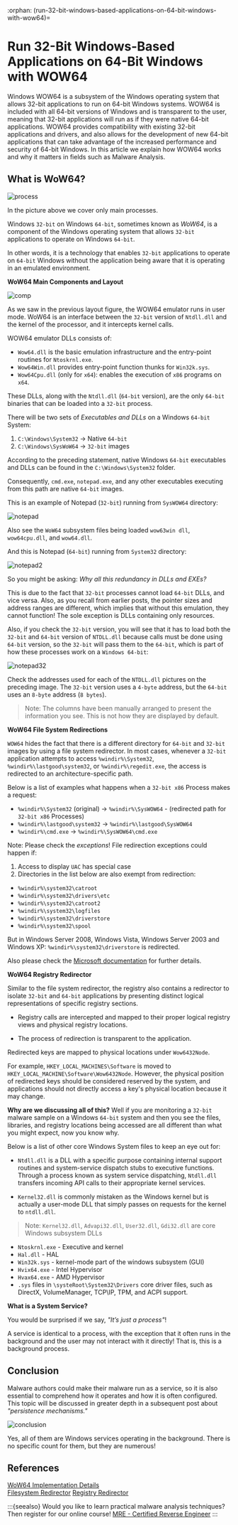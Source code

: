 :orphan:
(run-32-bit-windows-based-applications-on-64-bit-windows-with-wow64)=

# Run 32-Bit Windows-Based Applications on 64-Bit Windows with WOW64

Windows WOW64 is a subsystem of the Windows operating system that allows 32-bit applications to run on 64-bit Windows systems. WOW64 is included with all 64-bit versions of Windows and is transparent to the user, meaning that 32-bit applications will run as if they were native 64-bit applications. WOW64 provides compatibility with existing 32-bit applications and drivers, and also allows for the development of new 64-bit applications that can take advantage of the increased performance and security of 64-bit Windows. In this article we explain how WOW64 works and why it matters in fields such as Malware Analysis.


## What is WoW64?

![process](images/win-process-map.png)

In the picture above we cover only main processes.

Windows `32-bit` on Windows `64-bit`, sometimes known as _WoW64_, is a component of the Windows operating system that allows `32-bit` applications to operate on Windows `64-bit`.

In other words, it is a technology that enables `32-bit` applications to operate on `64-bit` Windows without the application being aware that it is operating in an emulated environment.

**WoW64 Main Components and Layout**

![comp](images/component-layout.png)

As we saw in the previous layout figure, the WOW64 emulator runs in user mode. WoW64 is an interface between the `32-bit` version of `Ntdll.dll` and the kernel of the processor, and it intercepts kernel calls.

WOW64 emulator DLLs consists of:

- `Wow64.dll` is the basic emulation infrastructure and the entry-point routines for `Ntoskrnl.exe`.
- `Wow64Win.dll` provides entry-point function thunks for `Win32k.sys`.
- `Wow64Cpu.dll` (only for `x64`): enables the execution of `x86` programs on `x64`.

These DLLs, along with the `Ntdll.dll` (`64-bit` version), are the only `64-bit` binaries that can be loaded into a `32-bit` process.

There will be two sets of _Executables and DLLs_ on a Windows `64-bit` System:

1. `C:\Windows\System32` -> Native `64-bit`
2. `C:\Windows\SysWoW64` -> `32-bit` images

According to the preceding statement, native Windows `64-bit` executables and DLLs can be found in the `C:\Windows\System32` folder.

Consequently, `cmd.exe`, `notepad.exe`, and any other executables executing from this path are native `64-bit` images.

This is an example of Notepad (`32-bit`) running from `SysWOW64` directory:

![notepad](images/2022-05-12_21-26.png)

Also see the `WoW64` subsystem files being loaded `wow63win dll`, `wow64cpu.dll`, and `wow64.dll`.

And this is Notepad (`64-bit`) running from `System32` directory:

![notepad2](images/2022-05-12_21-29.png)

So you might be asking: _Why all this redundancy in DLLs and EXEs?_

This is due to the fact that `32-bit` processes cannot load `64-bit` DLLs, and vice versa. Also, as you recall from earlier posts, the pointer sizes and address ranges are different, which implies that without this emulation, they cannot function! The sole exception is DLLs containing only resources.

Also, if you check the `32-bit` version, you will see that it has to load both the `32-bit` and `64-bit` version of `NTDLL.dll` because calls must be done using `64-bit` version, so the `32-bit` will pass them to the `64-bit`, which is part of
how these processes work on a `Windows 64-bit`:

![notepad32](images/2022-05-12_21-32.png)

Check the addresses used for each of the `NTDLL.dll` pictures on the preceding image. The `32-bit` version uses a `4-byte` address, but the `64-bit` uses an `8-byte` address (`8 bytes`).

> Note: The columns have been manually arranged to present the information you see. This is not how they are displayed by default.

**WoW64 File System Redirections**

`WOW64` hides the fact that there is a different directory for
`64-bit` and `32-bit` images by using a file system redirector. In most cases, whenever a `32-bit` application attempts to access `%windir%\System32`, `%windir%\lastgood\system32`, or `%windir%\regedit.exe`, the access is redirected to an architecture-specific path.

Below is a list of examples what happens when a `32-bit x86` Process makes a request:

- `%windir%\System32` (original) -> `%windir%\SysWOW64` - (redirected path for `32-bit x86` Processes)
- `%windir%\lastgood\system32` -> `%windir%\lastgood\SysWOW64`
- `%windir%\cmd.exe` -> `%windir%\SysWOW64\cmd.exe`

Note: Please check the _exceptions_!
File redirection exceptions could happen if:

1. Access to display `UAC` has special case
2. Directories in the list below are also exempt from
   redirection:

- `%windir%\system32\catroot`
- `%windir%\system32\drivers\etc`
- `%windir%\system32\catroot2`
- `%windir%\system32\logfiles`
- `%windir%\system32\driverstore`
- `%windir%\system32\spool`

But in Windows Server 2008, Windows Vista, Windows Server 2003 and Windows XP: `%windir%\system32\driverstore` is redirected.

Also please check the [Microsoft documentation](https://docs.microsoft.com/en-us/windows/win32/winprog64/file-system-redirector) for further details.

**WoW64 Registry Redirector**

Similar to the file system redirector, the registry also contains a redirector to isolate `32-bit` and `64-bit` applications by presenting distinct logical representations of specific registry sections.

- Registry calls are intercepted and mapped to their proper logical registry views and physical registry locations.

- The process of redirection is transparent to the application.

Redirected keys are mapped to physical locations under `Wow6432Node`.

For example, `HKEY_LOCAL_MACHINES\Software` is moved to `HKEY_LOCAL_MACHINE\Software\Wow6432Node`. However, the physical position of redirected keys should be considered reserved by the system, and applications should not directly access a key's physical location because it may change.

**Why are we discussing all of this?**
Well if you are monitoring a `32-bit` malware sample on a Windows `64-bit` system and then you see the files, libraries, and registry locations being accessed are all different than what you might expect, now you know why.

Below is a list of other core Windows System files to keep an eye out for:

- `Ntdll.dll` is a DLL with a specific purpose containing internal support routines and system-service dispatch stubs to executive functions. Through a process known as system service dispatching, `Ntdll.dll` transfers incoming API calls to their appropriate kernel services.

- `Kernel32.dll` is commonly mistaken as the Windows kernel but is actually a user-mode DLL that simply passes on requests for the kernel to `ntdll.dll`.

> Note: `Kernel32.dll`, `Advapi32.dll`, `User32.dll`, `Gdi32.dll` are core Windows subsystem DLLs

- `Ntoskrnl.exe` - Executive and kernel
- `Hal.dll` - HAL
- `Win32k.sys` - kernel-mode part of the windows subsystem (GUI)
- `Hvix64.exe` - Intel Hypervisor
- `Hvax64.exe` - AMD Hypervisor
- `.sys` files in `\systeRoot\System32\Drivers` core driver
  files, such as DirectX, VolumeManager, TCP\IP, TPM, and
  ACPI support.

**What is a System Service?**

You would be surprised if we say, _"It’s just a process"_!

A service is identical to a process, with the exception that it often runs in the background and the user may not interact with it directly! That is, this is a background process.

## Conclusion

Malware authors could make their malware run as a service, so it is also essential to comprehend how it operates and how it is often configured. This topic will be discussed in greater depth in a subsequent post about _"persistence mechanisms."_

![conclusion](images/2022-05-12_22-43.png)

Yes, all of them are Windows services operating in the background. There is no specific count for them, but they are numerous!

## References

[WoW64 Implementation Details](https://docs.microsoft.com/en-us/windows/win32/winprog64/wow64-implementation-details?redirectedfrom=MSDN)  
[Filesystem Redirector](https://docs.microsoft.com/en-us/windows/win32/winprog64/file-system-redirector)
[Registry Redirector](https://docs.microsoft.com/en-us/windows/win32/winprog64/registry-redirector)

:::{seealso}
Would you like to learn practical malware analysis techniques? Then register for our online course! [MRE - Certified Reverse Engineer](https://www.mosse-institute.com/certifications/mre-certified-reverse-engineer.html)
:::
